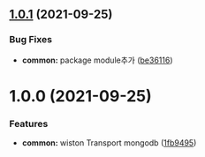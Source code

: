 ## [1.0.1](https://github.com/jl917/winston-mongodb/compare/v1.0.0...v1.0.1) (2021-09-25)


### Bug Fixes

* **common:** package module추가 ([be36116](https://github.com/jl917/winston-mongodb/commit/be36116964f594d3c4ca9c2290eeb0c8b7c452e2))

# 1.0.0 (2021-09-25)


### Features

* **common:** wiston Transport mongodb ([1fb9495](https://github.com/jl917/winston-mongodb/commit/1fb94954e705a5fb93f50c161c4c4ee08647c1d7))
